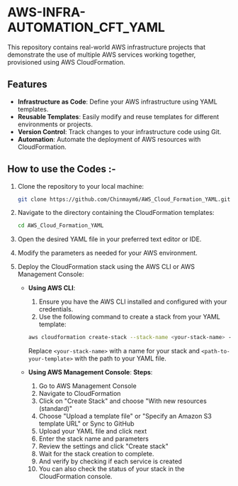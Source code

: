 # AWS-INFRA-AUTOMATION_CFT_YAML
This repository contains real-world AWS infrastructure projects that demonstrate the use of multiple AWS services working together, provisioned using AWS CloudFormation.

## Features
- **Infrastructure as Code**: Define your AWS infrastructure using YAML templates.
- **Reusable Templates**: Easily modify and reuse templates for different environments or projects.
- **Version Control**: Track changes to your infrastructure code using Git.
- **Automation**: Automate the deployment of AWS resources with CloudFormation.


## How to use the Codes :-
1. Clone the repository to your local machine:
    ```bash
    git clone https://github.com/Chinmaym6/AWS_Cloud_Formation_YAML.git
    ```
2. Navigate to the directory containing the CloudFormation templates:
    ```bash
    cd AWS_Cloud_Formation_YAML
    ```
3. Open the desired YAML file in your preferred text editor or IDE.
4. Modify the parameters as needed for your AWS environment.
5. Deploy the CloudFormation stack using the AWS CLI or AWS Management Console:

    - **Using AWS CLI**:
        1. Ensure you have the AWS CLI installed and configured with your credentials.
        2. Use the following command to create a stack from your YAML template:
        
        ```bash
        aws cloudformation create-stack --stack-name <your-stack-name> --template-body file://<path-to-your-template>.yaml
        ```
        
        Replace `<your-stack-name>` with a name for your stack and `<path-to-your-template>` with the path to your YAML file.

    - **Using AWS Management Console**:
        **Steps**:
        1. Go to AWS Management Console 
        2. Navigate to CloudFormation
        3. Click on "Create Stack" and choose "With new resources (standard)"
        4. Choose "Upload a template file" or "Specify an Amazon S3 template URL" or Sync to GitHub
        5. Upload your YAML file and click next 
        6. Enter the stack name and parameters
        7. Review the settings and click "Create stack"
        8. Wait for the stack creation to complete.
        9. And verify by checking if each service is created
        10. You can also check the status of your stack in the CloudFormation console.
